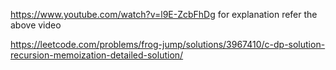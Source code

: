https://www.youtube.com/watch?v=l9E-ZcbFhDg
for explanation refer the above video



https://leetcode.com/problems/frog-jump/solutions/3967410/c-dp-solution-recursion-memoization-detailed-solution/
